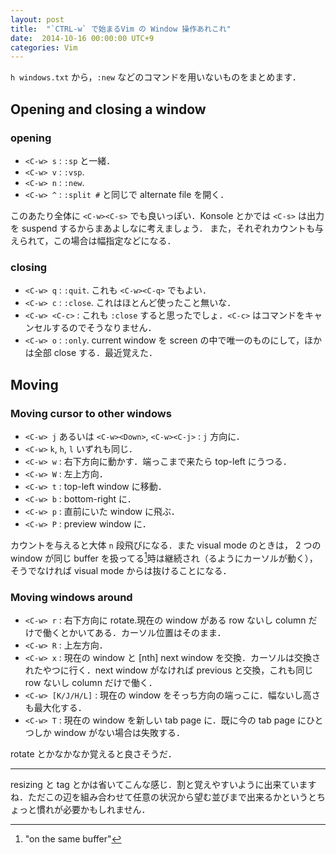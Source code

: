 ```yaml
---
layout: post
title:  "`CTRL-w` で始まるVim の Window 操作あれこれ"
date:  2014-10-16 00:00:00 UTC+9
categories: Vim
---
```


`h windows.txt` から，`:new` などのコマンドを用いないものをまとめます．

## Opening and closing a window

### opening

* `<C-w> s` : `:sp` と一緒．
* `<C-w> v` : `:vsp`.
* `<C-w> n` : `:new`.
* `<C-w> ^` : `:split #` と同じで alternate file を開く．

このあたり全体に `<C-w><C-s>` でも良いっぽい．Konsole とかでは `<C-s>`
は出力を suspend するからまあよしなに考えましょう．
また，それぞれカウントも与えられて，この場合は幅指定などになる．

### closing

* `<C-w> q` : `:quit`. これも `<C-w><C-q>` でもよい．
* `<C-w> c` : `:close`. これはほとんど使ったこと無いな．
* `<C-w> <C-c>` : これも `:close` すると思ったでしょ．`<C-c>` はコマンドをキャンセルするのでそうなりません．
* `<C-w> o` : `:only`. current window を screen の中で唯一のものにして，ほかは全部 close する．最近覚えた．

## Moving

### Moving cursor to other windows

* `<C-w> j` あるいは `<C-w><Down>`, `<C-w><C-j>` : `j` 方向に．
* `<C-w>` `k`, `h`, `l` いずれも同じ．
* `<C-w> w` : 右下方向に動かす．端っこまで来たら top-left にうつる．
* `<C-w> W` : 左上方向．
* `<C-w> t` : top-left window に移動．
* `<C-w> b` : bottom-right に．
* `<C-w> p` : 直前にいた window に飛ぶ．
* `<C-w> P` : preview window に．

カウントを与えると大体 `n` 段飛びになる．また visual mode のときは，
2 つの window が同じ buffer を扱ってる[^onbuf]時は継続され（るようにカーソルが動く），
そうでなければ visual mode からは抜けることになる．

### Moving windows around

* `<C-w> r` : 右下方向に rotate.現在の window がある row ないし column だけで働くとかいてある．カーソル位置はそのまま．
* `<C-w> R` : 上左方向．
* `<C-w> x` : 現在の window と [nth] next window を交換．カーソルは交換されたやつに行く．next window がなければ previous と交換，これも同じ row ないし column だけで働く．
* `<C-w> [K/J/H/L]` : 現在の window をそっち方向の端っこに．幅ないし高さも最大化する．
* `<C-w> T` : 現在の window を新しい tab page に．既に今の tab page にひとつしか window がない場合は失敗する．

rotate とかなかなか覚えると良さそうだ．

---

resizing と tag とかは省いてこんな感じ．割と覚えやすいように出来ていますね．ただこの辺を組み合わせて任意の状況から望む並びまで出来るかというとちょっと慣れが必要かもしれません．

[^onbuf]: "on the same buffer"
